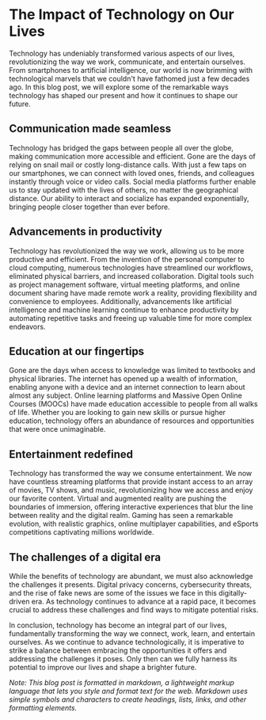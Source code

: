 # The Impact of Technology on Our Lives

Technology has undeniably transformed various aspects of our lives, revolutionizing the way we work, communicate, and entertain ourselves. From smartphones to artificial intelligence, our world is now brimming with technological marvels that we couldn't have fathomed just a few decades ago. In this blog post, we will explore some of the remarkable ways technology has shaped our present and how it continues to shape our future.

## Communication made seamless
Technology has bridged the gaps between people all over the globe, making communication more accessible and efficient. Gone are the days of relying on snail mail or costly long-distance calls. With just a few taps on our smartphones, we can connect with loved ones, friends, and colleagues instantly through voice or video calls. Social media platforms further enable us to stay updated with the lives of others, no matter the geographical distance. Our ability to interact and socialize has expanded exponentially, bringing people closer together than ever before.

## Advancements in productivity
Technology has revolutionized the way we work, allowing us to be more productive and efficient. From the invention of the personal computer to cloud computing, numerous technologies have streamlined our workflows, eliminated physical barriers, and increased collaboration. Digital tools such as project management software, virtual meeting platforms, and online document sharing have made remote work a reality, providing flexibility and convenience to employees. Additionally, advancements like artificial intelligence and machine learning continue to enhance productivity by automating repetitive tasks and freeing up valuable time for more complex endeavors.

## Education at our fingertips
Gone are the days when access to knowledge was limited to textbooks and physical libraries. The internet has opened up a wealth of information, enabling anyone with a device and an internet connection to learn about almost any subject. Online learning platforms and Massive Open Online Courses (MOOCs) have made education accessible to people from all walks of life. Whether you are looking to gain new skills or pursue higher education, technology offers an abundance of resources and opportunities that were once unimaginable.

## Entertainment redefined
Technology has transformed the way we consume entertainment. We now have countless streaming platforms that provide instant access to an array of movies, TV shows, and music, revolutionizing how we access and enjoy our favorite content. Virtual and augmented reality are pushing the boundaries of immersion, offering interactive experiences that blur the line between reality and the digital realm. Gaming has seen a remarkable evolution, with realistic graphics, online multiplayer capabilities, and eSports competitions captivating millions worldwide.

## The challenges of a digital era
While the benefits of technology are abundant, we must also acknowledge the challenges it presents. Digital privacy concerns, cybersecurity threats, and the rise of fake news are some of the issues we face in this digitally-driven era. As technology continues to advance at a rapid pace, it becomes crucial to address these challenges and find ways to mitigate potential risks.

In conclusion, technology has become an integral part of our lives, fundamentally transforming the way we connect, work, learn, and entertain ourselves. As we continue to advance technologically, it is imperative to strike a balance between embracing the opportunities it offers and addressing the challenges it poses. Only then can we fully harness its potential to improve our lives and shape a brighter future.

*Note: This blog post is formatted in markdown, a lightweight markup language that lets you style and format text for the web. Markdown uses simple symbols and characters to create headings, lists, links, and other formatting elements.*